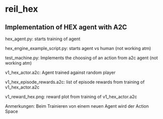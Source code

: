 # reil_hex

## Implementation of HEX agent with A2C

hex_agent.py: starts training of agent

hex_engine_example_script.py: starts agent vs human (not working atm)

test_machine.py: Implements the choosing of an action from a2c agent (not working atm)

v1_hex_actor.a2c: Agent trained against random player

v1_hex_episode_rewards.a2c: list of episode rewards from training of v1_hex_actor.a2c

v1_reward_hex.png: reward plot from training of v1_hex_actor.a2c


Anmerkungen:
Beim Trainieren von einem neuen Agent wird der Action Space 